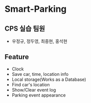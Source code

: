 # Smart-Parking
## CPS 실습 팀원
- 우정규, 정두영, 최중현, 홍석현
## Feature
- Clock
- Save car, time, location info
- Local storage(Works as a Database)
- Find car's location
- Show/Clear event log
- Parking event appearance
